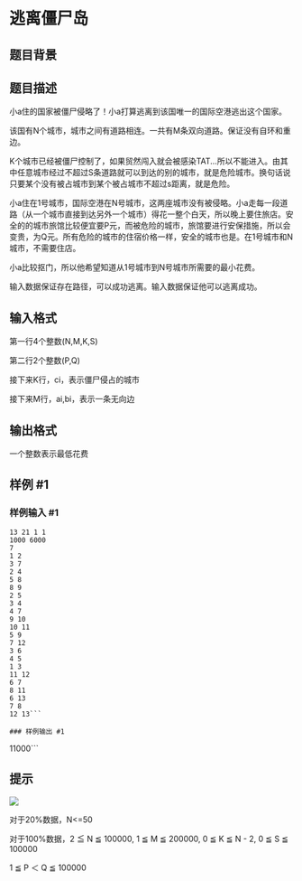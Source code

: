 # 逃离僵尸岛

## 题目背景



## 题目描述

小a住的国家被僵尸侵略了！小a打算逃离到该国唯一的国际空港逃出这个国家。


该国有N个城市，城市之间有道路相连。一共有M条双向道路。保证没有自环和重边。


K个城市已经被僵尸控制了，如果贸然闯入就会被感染TAT...所以不能进入。由其中任意城市经过不超过S条道路就可以到达的别的城市，就是危险城市。换句话说只要某个没有被占城市到某个被占城市不超过s距离，就是危险。

小a住在1号城市，国际空港在N号城市，这两座城市没有被侵略。小a走每一段道路（从一个城市直接到达另外一个城市）得花一整个白天，所以晚上要住旅店。安全的的城市旅馆比较便宜要P元，而被危险的城市，旅馆要进行安保措施，所以会变贵，为Q元。所有危险的城市的住宿价格一样，安全的城市也是。在1号城市和N城市，不需要住店。


小a比较抠门，所以他希望知道从1号城市到N号城市所需要的最小花费。

输入数据保证存在路径，可以成功逃离。输入数据保证他可以逃离成功。


## 输入格式

第一行4个整数(N,M,K,S)

第二行2个整数(P,Q)

接下来K行，ci，表示僵尸侵占的城市

接下来M行，ai,bi，表示一条无向边


## 输出格式

一个整数表示最低花费


## 样例 #1

### 样例输入 #1
```
13 21 1 1
1000 6000
7
1 2
3 7
2 4
5 8
8 9
2 5
3 4
4 7
9 10
10 11
5 9
7 12
3 6
4 5
1 3
11 12
6 7
8 11
6 13
7 8
12 13```

### 样例输出 #1

```
11000```

## 提示

 ![](https://cdn.luogu.com.cn/upload/pic/2681.png) 

对于20%数据，N<=50

对于100%数据，2 ≦ N ≦ 100000, 1 ≦ M ≦ 200000, 0 ≦ K ≦ N - 2, 0 ≦ S ≦ 100000

1 ≦ P ＜ Q ≦ 100000

